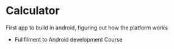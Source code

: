 # Calculator
First app to build in android, figuring out how the platform works
- Fullfilment to Android development Course
